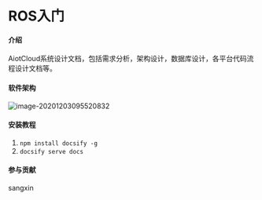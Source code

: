 # ROS入门

#### 介绍
AiotCloud系统设计文档，包括需求分析，架构设计，数据库设计，各平台代码流程设计文档等。

#### 软件架构
![image-20201203095520832](./imgs/image-20201203095520832.png)


#### 安装教程

1.  `npm install docsify -g`
2.  `docsify serve docs`

#### 参与贡献

sangxin 